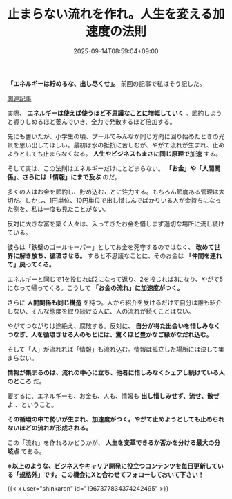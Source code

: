 ﻿---
title: "止まらない流れを作れ。人生を変える加速度の法則"
date: 2025-09-14T08:59:04+09:00
draft: false
---

**「エネルギーは貯めるな、出し尽くせ」。** 前回の記事で私はそう記した。



[関連記事](https://note.com/shinkaron/n/n1fbc7288423e)



実際、 **エネルギーは使えば使うほど不思議なことに増幅していく** 。節約しようと握りしめるほど萎んでいき、全力で発散するほど倍加する。

先にも書いたが、小学生の頃、プールでみんなが同じ方向に回り始めたときの光景を思い出してほしい。最初は水の抵抗に苦しむが、やがて流れが生まれ、止めようとしても止まらなくなる。 **人生やビジネスもまさに同じ原理で加速** する。



そして実は、この法則はエネルギーだけにとどまらない。 **「お金」や「人間関係」、さらには「情報」にまで及ぶ** のだ。

多くの人はお金を節約し、貯め込むことに注力する。もちろん節度ある管理は大切だ。しかし、1円単位、10円単位で出し惜しんでばかりいる人が金持ちになった例を、私は一度も見たことがない。



反対に大きな富を築く人々は、入ってきたお金を惜しまず適切な場所に流し続けている。

彼らは「鉄壁のゴールキーパー」としてお金を死守するのではなく、 **改めて世界に解き放ち、循環させる。** すると不思議なことに、そのお金は **「仲間を連れて」戻ってくる。**

エネルギーと同じで1を投じれば2になって返り、2を投じれば3になり、やがて5になって帰ってくる。こうして **「お金の流れ」に加速度がつく。**



さらに **人間関係も同じ構造** を持つ。人から紹介を受けるだけで自分は誰も紹介しない、そんな態度を取り続ける人に、人の流れが続くことはない。

やがてつながりは途絶え、腐敗する。反対に、 **自分が得た出会いを惜しみなくつなぎ、人を循環させる人のもとには、驚くほど豊かなご縁がなだれ込む。**



そして「人」が流れれば「情報」も流れ込む。情報は孤立した場所には決して集まらない。

**情報が集まるのは、流れの中心に立ち、他者に惜しみなくシェアし続けている人のところ** だ。

要するに、エネルギーも、お金も、人も、情報も **出し惜しみせず、流せ、散ぜよ** 、ということ。



**その循環の中で勢いが生まれ、加速度がつく。やがて止めようとしても止められないほどの流れが形成される。**

この「流れ」を作れるかどうかが、 **人生を変革できるか否かを分ける最大の分岐点** である。



**※以上のような、ビジネスやキャリア開発に役立つコンテンツを毎日更新している「規格外」です。この機会にXと合わせてフォローしておいて下さい！**



{{< x user="shinkaron" id="1967377834374242495" >}}